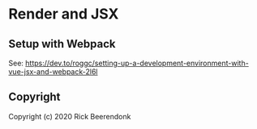 # Render and JSX

## Setup with Webpack

See: https://dev.to/roggc/setting-up-a-development-environment-with-vue-jsx-and-webpack-2l6l

## Copyright

Copyright (c) 2020 Rick Beerendonk
